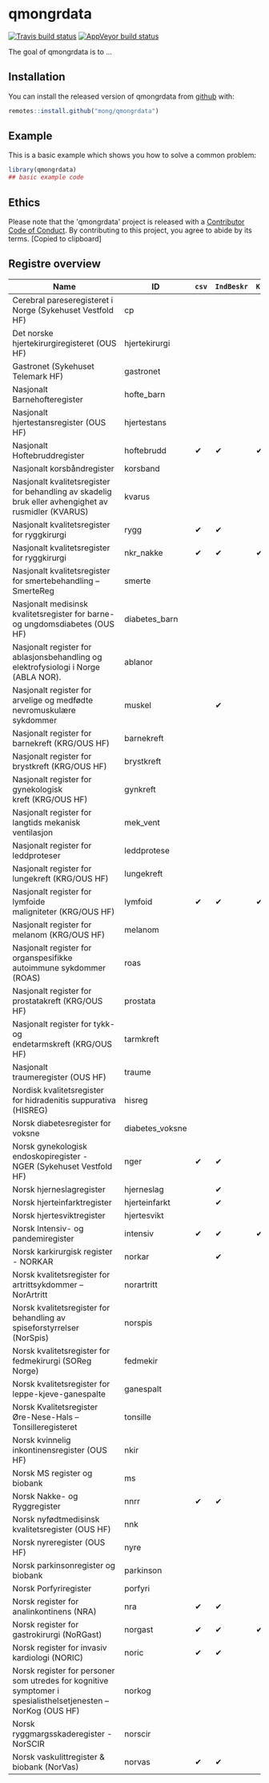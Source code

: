 
# qmongrdata

<!-- badges: start -->
[![Travis build status](https://travis-ci.org/mong/qmongrdata.svg?branch=master)](https://travis-ci.org/mong/qmongrdata)
[![AppVeyor build status](https://ci.appveyor.com/api/projects/status/github/mong/qmongrdata?branch=master&svg=true)](https://ci.appveyor.com/project/mong/qmongrdata)
<!-- badges: end -->

The goal of qmongrdata is to ...

## Installation

You can install the released version of qmongrdata from [github](https://github.com/) with:

``` r
remotes::install.github("mong/qmongrdata")
```

## Example

This is a basic example which shows you how to solve a common problem:

``` r
library(qmongrdata)
## basic example code
```
## Ethics
Please note that the 'qmongrdata' project is released with a
  [Contributor Code of Conduct](CODE_OF_CONDUCT.md).
  By contributing to this project, you agree to abide by its terms.
  [Copied to clipboard]

## Registre overview

| Name | ID | `csv` | `IndBeskr` | `KvalIndData` | App |
| --- | --- | ---| --- | --- | --- |
| Cerebral pareseregisteret i Norge (Sykehuset Vestfold HF) | cp |
| ​Det norske hjertekirurgiregisteret (OUS HF) | hjertekirurgi |
| Gastronet (Sykehuset Telemark HF) | gastronet |
| Nasjonalt Barnehofteregister | hofte_barn |
| Nasjonalt hjertestansregister (OUS HF) | hjertestans |
| Nasjonalt Hoftebruddregister | hoftebrudd | &#10004; | &#10004; | &#10004; | &#10004; |
| Nasjonalt korsbåndregister | korsband |
| Nasjonalt kvalitetsregister for behandling av skadelig bruk eller avhengighet av rusmidler (KVARUS) | kvarus |
| Nasjonalt kvalitetsregister for ryggkirurgi | rygg | &#10004; | &#10004; |
| Nasjonalt kvalitetsregister for ryggkirurgi | nkr_nakke | &#10004; | &#10004; | &#10004; | &#10004; |
| Nasjonalt kvalitetsregister for smertebehandling – SmerteReg | smerte |
| Nasjonalt medisinsk kvalitetsregister for barne- og ungdomsdiabetes (OUS HF) | diabetes_barn |
| Nasjonalt register for ablasjonsbehandling og elektrofysiologi i Norge (ABLA NOR). | ablanor |
| Nasjonalt register for arvelige og medfødte nevromuskulære sykdommer | muskel |  | &#10004; |
| Nasjonalt register for barnekreft (KRG/OUS HF)  | barnekreft |
| Nasjonalt register for brystkreft (KRG/OUS HF)  | brystkreft |
| Nasjonalt register for gynekologisk kreft (KRG/OUS HF)  | gynkreft |
| Nasjonalt register for langtids mekanisk ventilasjon | mek_vent |
| Nasjonalt register for leddproteser | leddprotese |
| Nasjonalt register for lungekreft (KRG/OUS HF)  | lungekreft |
| Nasjonalt register for lymfoide maligniteter (KRG/OUS HF)  | lymfoid | &#10004; | &#10004; | &#10004; |
| Nasjonalt register for melanom (KRG/OUS HF)  | melanom |
| Nasjonalt register for organspesifikke autoimmune sykdommer (ROAS) | roas |
| Nasjonalt register for prostatakreft (KRG/OUS HF)  | prostata |
| Nasjonalt register for tykk- og endetarmskreft (KRG/OUS HF)  | tarmkreft |
| Nasjonalt traumeregister (OUS HF) | traume |
| Nordisk kvalitetsregister for hidradenitis suppurativa (HISREG) | hisreg |
| Norsk diabetesregister for voksne | diabetes_voksne |
| Norsk gynekologisk endoskopiregister - NGER (Sykehuset Vestfold HF) | nger | &#10004; | &#10004; |
| Norsk hjerneslagregister | hjerneslag |  | &#10004; |
| Norsk hjerteinfarktregister  | hjerteinfarkt |  | &#10004; |
| Norsk hjertesviktregister | hjertesvikt |
| Norsk Intensiv- og pandemiregister | intensiv | &#10004; | &#10004; | &#10004; | &#10004; |
| Norsk karkirurgisk register - NORKAR | norkar |  | &#10004; |
| Norsk kvalitetsregister for artrittsykdommer – NorArtritt | norartritt |
| Norsk kvalitetsregister for behandling av spiseforstyrrelser (NorSpis) | norspis |
| Norsk kvalitetsregister for fedmekirurgi (SOReg Norge) | fedmekir |
| Norsk kvalitetsregister for leppe-kjeve-ganespalte | ganespalt |
| Norsk Kvalitetsregister Øre-Nese-Hals – Tonsilleregisteret | tonsille |
| Norsk kvinnelig inkontinensregister (OUS HF) | nkir |
| Norsk MS register og biobank | ms |
| Norsk Nakke- og Ryggregister | nnrr | &#10004; | &#10004; |
| Norsk nyfødtmedisinsk kvalitetsregister (OUS HF) | nnk |
| Norsk nyreregister (OUS HF) | nyre |
| Norsk parkinsonregister og biobank | parkinson |
| Norsk Porfyriregister | porfyri |
| Norsk register for analinkontinens (NRA) | nra | &#10004; | &#10004; |
| Norsk register for gastrokirurgi (NoRGast) | norgast | &#10004; | &#10004; | &#10004; | &#10004; |
| Norsk register for invasiv kardiologi (NORIC) | noric | &#10004; | &#10004; |
| Norsk register for personer som utredes for kognitive symptomer i spesialisthelsetjenesten – NorKog (OUS HF) | norkog |
| Norsk ryggmargsskaderegister - NorSCIR  | norscir |
| Norsk vaskulittregister & biobank (NorVas) | norvas | &#10004; | &#10004; |

